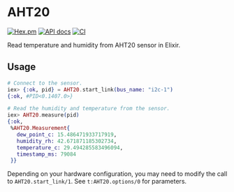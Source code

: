 # AHT20

[![Hex.pm](https://img.shields.io/hexpm/v/aht20.svg)](https://hex.pm/packages/aht20)
[![API docs](https://img.shields.io/hexpm/v/aht20.svg?label=docs)](https://hexdocs.pm/aht20)
[![CI](https://github.com/mnishiguchi/AHT20/workflows/CI/badge.svg)](https://github.com/mnishiguchi/AHT20/actions)

Read temperature and humidity from AHT20 sensor in Elixir.

## Usage

```elixir
# Connect to the sensor.
iex> {:ok, pid} = AHT20.start_link(bus_name: "i2c-1")
{:ok, #PID<0.1407.0>}

# Read the humidity and temperature from the sensor.
iex> AHT20.measure(pid)
{:ok,
 %AHT20.Measurement{
   dew_point_c: 15.486471933717919,
   humidity_rh: 42.671871185302734,
   temperature_c: 29.494285583496094,
   timestamp_ms: 79084
 }}
```

Depending on your hardware configuration, you may need to modify the call to
`AHT20.start_link/1`. See `t:AHT20.options/0` for parameters.
